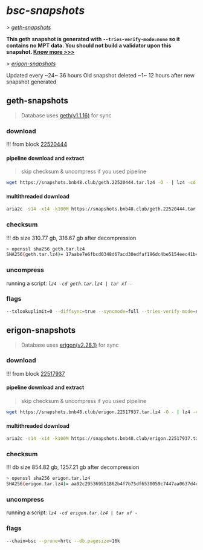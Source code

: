 # *bsc-snapshots*


*\> [geth-snapshots](#geth-snapshots)*

**This geth snapshot is generated with `--tries-verify-mode=none` so it contains no MPT data. You should not build a validator upon this snapshot. [Know more >>>](https://github.com/bnb-chain/bsc/pull/926)**

*\> [erigon-snapshots](#erigon-snapshots)*

Updated every ~24~ 36 hours
Old snapshot deleted ~1~ 12 hours after new snapshot generated

## geth-snapshots


> Database uses [geth(v1.1.16)](https://github.com/bnb-chain/bsc/releases/tag/v1.1.16) for sync


### download

<!-- begin_geth -->

!!! from block [22520444](https://bscscan.com/block/22520444)

#### pipeline download and extract
> skip checksum & uncompress if you used pipeline
```bash
wget https://snapshots.bnb48.club/geth.22520444.tar.lz4 -O - | lz4 -cd | tar xf -
```

#### multithreaded download

```bash
aria2c -s14 -x14 -k100M https://snapshots.bnb48.club/geth.22520444.tar.lz4 -o geth.tar.lz4
```


### checksum

!!! db size 310.77 gb, 316.67 gb after decompression
```bash
> openssl sha256 geth.tar.lz4
SHA256(geth.tar.lz4)= 17aabe7e6fbcd0348d67acd30edfaf196dc4be5154eec41b44f63959bd9affcb
```

<!-- end_geth -->

### uncompress


running a script: _`lz4 -cd geth.tar.lz4 | tar xf -`_


### flags


```bash
--txlookuplimit=0 --diffsync=true --syncmode=full --tries-verify-mode=none --pruneancient=true --diffblock=5000
```


## erigon-snapshots


> Database uses [erigon(v2.28.1)](https://github.com/ledgerwatch/erigon/releases/tag/v2.28.1) for sync


### download

<!-- begin_erigon -->

!!! from block [22517937](https://bscscan.com/block/22517937)

#### pipeline download and extract
> skip checksum & uncompress if you used pipeline
```bash
wget https://snapshots.bnb48.club/erigon.22517937.tar.lz4 -O - | lz4 -cd | tar xf -
```

#### multithreaded download

```bash
aria2c -s14 -x14 -k100M https://snapshots.bnb48.club/erigon.22517937.tar.lz4 -o erigon.tar.lz4
```


### checksum

!!! db size 854.82 gb, 1257.21 gb after decompression
```bash
> openssl sha256 erigon.tar.lz4
SHA256(erigon.tar.lz4)= aa92c295369951862b4f7b75df6530059c7447aa0637d4ce21fc3dfb7a1c4bf6
```

<!-- end_erigon -->

### uncompress


running a script: _`lz4 -cd erigon.tar.lz4 | tar xf -`_


### flags


```bash
--chain=bsc --prune=hrtc --db.pagesize=16k
```

